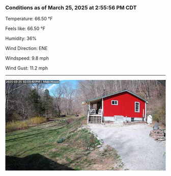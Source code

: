 ### Conditions as of March 25, 2025 at 2:55:56 PM CDT 

Temperature: 66.50 &deg;F

Feels like: 66.50 &deg;F

Humidity: 36%

Wind Direction: ENE

Windspeed: 9.8 mph

Wind Gust: 11.2 mph

---

<img src="./images/latest.jpeg"/>

